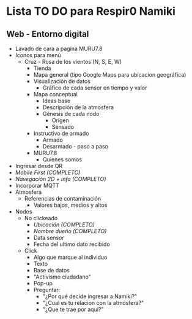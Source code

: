 # Lista TO DO para Respir0 Namiki
## Web - Entorno digital

- Lavado de cara a pagina MURU7.8 
- Iconos para menú
  - Cruz - Rosa de los vientos (N, S, E, W) 
    - Tienda
    - Mapa general (tipo Google Maps para ubicacion geográfica)
    - Visualización de datos
      - Gráfico de cada sensor en tiempo y valor
    - Mapa conceptual
      - Ideas base
      - Descripción de la atmosfera
      - Génesis de cada nodo
          - Origen
          - Sensado
    - Instructivo de armado
      - Armado 
      - Desarmado - paso a paso
    - MURU7.8 
      - Quienes somos
- Ingresar desde QR
- *Mobile First (COMPLETO)*
- *Navegación 2D + info (COMPLETO)*
- Incorporar MQTT
- Atmosfera 
  - Referencias de contaminación
    - Valores bajos, medios y altos 
- Nodos
  - No clickeado
    - *Ubicación (COMPLETO)*
    - *Nombre dueño (COMPLETO)*
    - Data sensor
    - Fecha del ultimo dato recibido
  - Click
    - Algo que marque al individuo
    - Texto
    - Base de datos
    - "Activismo ciudadano"
    - Pop-up
    - Preguntar:
      - "¿Por qué decide ingresar a Namiki?" 
      - "¿Cual es tu relacion con la atmosfera?" 
      - "¿Que te trae por aqui?"
